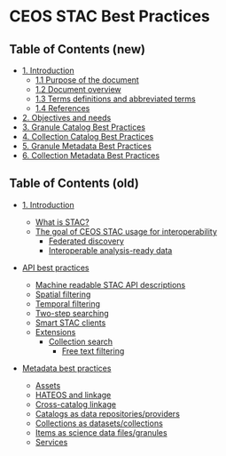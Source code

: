 # CEOS STAC Best Practices

## Table of Contents (new)
- [1. Introduction](1-introduction.md)
   - [1.1 Purpose of the document](1-introduction.md#11-purpose-of-document)
   - [1.2 Document overview](1-introduction.md#12-document-overview)
   - [1.3 Terms definitions and abbreviated terms](1-introduction.md#13-terms-definitions-and-abbreviated-terms)
   - [1.4 References](1-introduction.md#14-references)
- [2. Objectives and needs](2-objectives-needs.md)
- [3. Granule Catalog Best Practices](3-granule-catalogs.md)
- [4. Collection Catalog Best Practices](4-collection-catalogs.md)
- [5. Granule Metadata Best Practices](5-granule-metadata.md)
- [6. Collection Metadata Best Practices](6-collection-metadata.md)


## Table of Contents (old)
- [1. Introduction](1-introduction.md)
 
   - [What is STAC?]()
   - [The goal of CEOS STAC usage for interoperability]()
      - [Federated discovery]()
      - [Interoperable analysis-ready data]()
-  [API best practices](#api-best-practices)
   - [Machine readable STAC API descriptions]()
   - [Spatial filtering]()
   - [Temporal filtering]()
   - [Two-step searching]()
   - [Smart STAC clients]()
   - [Extensions]()
      - [Collection search]()
         - [Free text filtering]()
-  [Metadata best practices](#metadata-best-practices)
   - [Assets]()
   - [HATEOS and linkage]()
   - [Cross-catalog linkage]()
   - [Catalogs as data repositories/providers]()
   - [Collections as datasets/collections]()
   - [Items as science data files/granules]()
   - [Services]()
